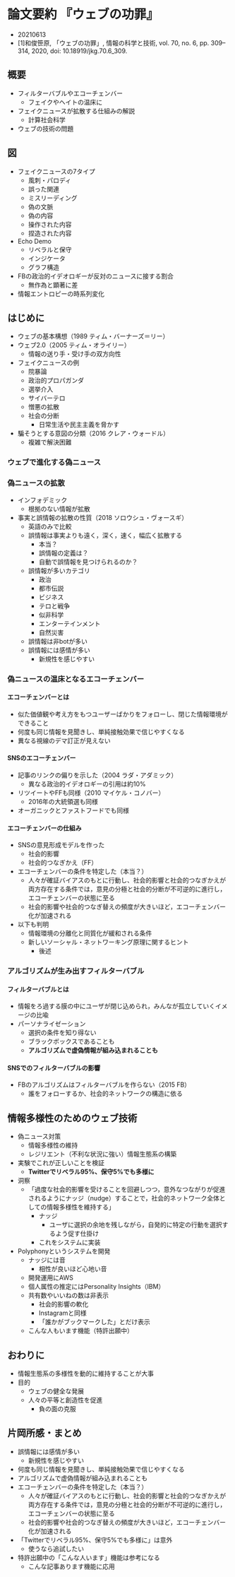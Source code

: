 <!-- tex script for md -->
<script type="text/javascript" async src="https://cdnjs.cloudflare.com/ajax/libs/mathjax/2.7.7/MathJax.js?config=TeX-MML-AM_CHTML">
</script>
<script type="text/x-mathjax-config">
 MathJax.Hub.Config({
 tex2jax: {
 inlineMath: [['$', '$'] ],
 displayMath: [ ['$$','$$'], ["\\[","\\]"] ]
 }
 });
</script>

# 論文要約 『ウェブの功罪』

- 20210613
- [1]和俊笹原, 「ウェブの功罪」, 情報の科学と技術, vol. 70, no. 6, pp. 309–314, 2020, doi: 10.18919/jkg.70.6_309.

<!-- -------------------- -->

## 概要
- フィルターバブルやエコーチェンバー
    - フェイクやヘイトの温床に
- フェイクニュースが拡散する仕組みの解説
    - 計算社会科学
- ウェブの技術の問題

<!-- -------------------- -->

## 図
- フェイクニュースの7タイプ
    - 風刺・パロディ
    - 誤った関連
    - ミスリーディング
    - 偽の文脈
    - 偽の内容
    - 操作された内容
    - 捏造された内容
- Echo Demo
    - リベラルと保守
    - インジケータ
    - グラフ構造
- FBの政治的イデオロギーが反対のニュースに接する割合
    - 無作為と顕著に差
- 情報エントロピーの時系列変化

<!-- -------------------- -->

## はじめに
- ウェブの基本構想（1989 ティム・バーナーズ＝リー）
- ウェブ2.0（2005 ティム・オライリー）
    - 情報の送り手・受け手の双方向性
- フェイクニュースの例
    - 院暴論
    - 政治的プロパガンダ
    - 選挙介入
    - サイバーテロ
    - 憎悪の拡散
    - 社会の分断
        - 日常生活や民主主義を脅かす
- 騙そうとする意図の分類（2016 クレア・ウォードル）
    - 複雑で解決困難

### ウェブで進化する偽ニュース

### 偽ニュースの拡散
- インフォデミック
    - 根拠のない情報が拡散
- 事実と誤情報の拡散の性質（2018 ソロウシュ・ヴォースギ）
    - 英語のみで比較
    - 誤情報は事実よりも遠く，深く，速く，幅広く拡散する
        - 本当？
        - 誤情報の定義は？
        - 自動で誤情報を見つけられるのか？
    - 誤情報が多いカテゴリ
        - 政治
        - 都市伝説
        - ビジネス
        - テロと戦争
        - 似非科学
        - エンターテインメント
        - 自然災害
    - 誤情報は非botが多い
    - 誤情報には感情が多い
        - 新規性を感じやすい

### 偽ニュースの温床となるエコーチェンバー

#### エコーチェンバーとは
- 似た価値観や考え方をもつユーザーばかりをフォローし、閉じた情報環境ができること
- 何度も同じ情報を見聞きし、単純接触効果で信じやすくなる
- 異なる視線のデマ訂正が見えない

<!-- -------------------- -->

#### SNSのエコーチェンバー
- 記事のリンクの偏りを示した（2004 ラダ・アダミック）
    - 異なる政治的イデオロギーの引用は約10%
- リツイートやFFも同様（2010 マイケル・コノバー）
    - 2016年の大統領選も同様
- オーガニックとファストフードでも同様

#### エコーチェンバーの仕組み
- SNSの意見形成モデルを作った
    - 社会的影響
    - 社会的つなぎかえ（FF）
- エコーチェンバーの条件を特定した（本当？）
    - 人々が確証バイアスのもとに行動し、社会的影響と社会的つなぎかえが両方存在する条件では，意見の分極と社会的分断が不可逆的に進行し，エコーチェンバーの状態に至る
    - 社会的影響や社会的つなぎ替えの頻度が大きいほど，エコーチェンバー化が加速される
- 以下も判明
    - 情報環境の分離化と同質化が緩和される条件
    - 新しいソーシャル・ネットワーキング原理に関するヒント
        - 後述

### アルゴリズムが生み出すフィルターバブル

#### フィルターバブルとは
- 情報をろ過する膜の中にユーザが閉じ込められ，みんなが孤立していくイメージの比喩
- パーソナライゼーション
    - 選択の条件を知り得ない
    - ブラックボックスであることも
    - **アルゴリズムで虚偽情報が組み込まれることも**

#### SNSでのフィルターバブルの影響
- FBのアルゴリズムはフィルターバブルを作らない（2015 FB）
    - 誰をフォローするか、社会的ネットワークの構造に依る

<!-- -------------------- -->

## 情報多様性のためのウェブ技術
- 偽ニュース対策
    - 情報多様性の維持
    - レジリエント（不利な状況に強い）情報生態系の構築
- 実験でこれが正しいことを検証
    - **Twitterでリベラル95%、保守5%でも多様に**
- 洞察
    - 「過度な社会的影響を受けることを回避しつつ，意外なつながりが促進されるようにナッジ（nudge）することで，社会的ネットワーク全体としての情報多様性を維持する」
        - ナッジ
            - ユーザに選択の余地を残しながら，自発的に特定の行動を選択するよう促す仕掛け
        - これをシステムに実装
- Polyphonyというシステムを開発
    - ナッジには音
        - 相性が良いほど心地い音
    - 開発運用にAWS
    - 個人属性の推定にはPersonality Insights（IBM）
    - 共有数やいいねの数は非表示
        - 社会的影響の軟化
        - Instagramと同様
        - 「誰かがブックマークした」とだけ表示
    - こんな人もいます機能（特許出願中）

<!-- -------------------- -->

## おわりに
- 情報生態系の多様性を動的に維持することが大事
- 目的
    - ウェブの健全な発展
    - 人々の平等と創造性を促進
        - 負の面の克服

<!-- -------------------- -->

## 片岡所感・まとめ
- 誤情報には感情が多い
    - 新規性を感じやすい
- 何度も同じ情報を見聞きし、単純接触効果で信じやすくなる
- アルゴリズムで虚偽情報が組み込まれることも
- エコーチェンバーの条件を特定した（本当？）
    - 人々が確証バイアスのもとに行動し、社会的影響と社会的つなぎかえが両方存在する条件では，意見の分極と社会的分断が不可逆的に進行し，エコーチェンバーの状態に至る
    - 社会的影響や社会的つなぎ替えの頻度が大きいほど，エコーチェンバー化が加速される
- 「Twitterでリベラル95%、保守5%でも多様に」は意外
    - 使うなら追試したい
- 特許出願中の「こんな人います」機能は参考になる
    - こんな記事あります機能に応用
